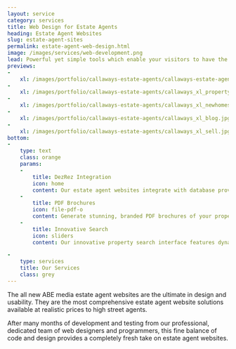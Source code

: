 ```yaml
---
layout: service
category: services
title: Web Design for Estate Agents
heading: Estate Agent Websites
slug: estate-agent-sites
permalink: estate-agent-web-design.html
image: /images/services/web-development.png
lead: Powerful yet simple tools which enable your visitors to have the best user experience on your website
previews:
-
    xl: /images/portfolio/callaways-estate-agents/callaways-estate-agents-homepage_xl.jpg
-
    xl: /images/portfolio/callaways-estate-agents/callaways_xl_property.jpg
-
    xl: /images/portfolio/callaways-estate-agents/callaways_xl_newhomes.jpg
-
    xl: /images/portfolio/callaways-estate-agents/callaways_xl_blog.jpg
-
    xl: /images/portfolio/callaways-estate-agents/callaways_xl_sell.jpg
bottom:
-
    type: text
    class: orange
    params:
    -
        title: DezRez Integration
        icon: home
        content: Our estate agent websites integrate with database providers such as DezRez so they are always up-to-date with your latest properties.
    -
        title: PDF Brochures
        icon: file-pdf-o
        content: Generate stunning, branded PDF brochures of your properties on-the-fly which can be customised by the user to only include the data they want.
    -
        title: Innovative Search
        icon: sliders
        content: Our innovative property search interface features dynamic sliders & instant results which update as the user selects search parameters.

-
    type: services
    title: Our Services
    class: grey
---
```

The all new ABE media estate agent websites are the ultimate in design and usability. They are the most comprehensive estate agent website solutions available at realistic prices to high street agents.

After many months of development and testing from our professional, dedicated team of web designers and programmers, this fine balance of code and design provides a completely fresh take on estate agent websites.



